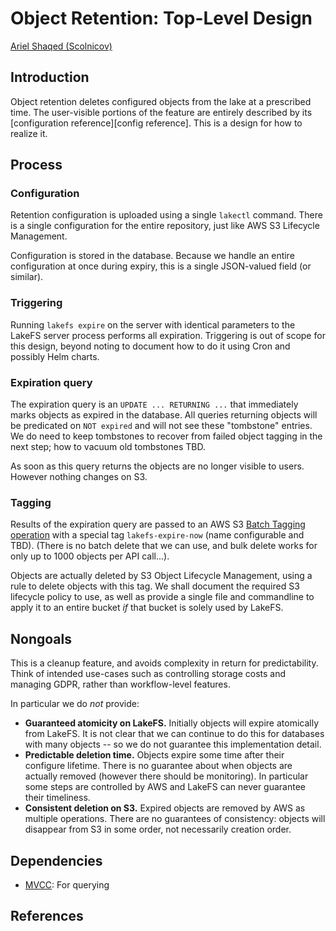 # Object Retention: Top-Level Design

[Ariel Shaqed (Scolnicov)](mailto://ariels@treeverse.io)

## Introduction

Object retention deletes configured objects from the lake at a
prescribed time.  The user-visible portions of the feature are
entirely described by its [configuration reference][config reference].
This is a design for how to realize it.

## Process

### Configuration

Retention configuration is uploaded using a single `lakectl` command.
There is a single configuration for the entire repository, just like
AWS S3 Lifecycle Management.

Configuration is stored in the database.  Because we handle an entire
configuration at once during expiry, this is a single JSON-valued
field (or similar).

### Triggering

Running `lakefs expire` on the server with identical parameters to the
LakeFS server process performs all expiration.  Triggering is out of
scope for this design, beyond noting to document how to do it using
Cron and possibly Helm charts.

### Expiration query

The expiration query is an `UPDATE ... RETURNING ...` that immediately
marks objects as expired in the database.  All queries returning
objects will be predicated on `NOT expired` and will not see these
"tombstone" entries.  We do need to keep tombstones to recover from
failed object tagging in the next step; how to vacuum old tombstones
TBD.

As soon as this query returns the objects are no longer visible to
users.  However nothing changes on S3.

### Tagging

Results of the expiration query are passed to an AWS S3 [Batch Tagging
operation][batch tagging] with a special tag `lakefs-expire-now` (name
configurable and TBD).  (There is no batch delete that we can use, and
bulk delete works for only up to 1000 objects per API call...).

Objects are actually deleted by S3 Object Lifecycle Management, using
a rule to delete objects with this tag.  We shall document the
required S3 lifecycle policy to use, as well as provide a single file
and commandline to apply it to an entire bucket _if_ that bucket is
solely used by LakeFS.

## Nongoals

This is a cleanup feature, and avoids complexity in return for
predictability.  Think of intended use-cases such as controlling
storage costs and managing GDPR, rather than workflow-level features.

In particular we do *not* provide:
* **Guaranteed atomicity on LakeFS.** Initially objects will expire
  atomically from LakeFS.  It is not clear that we can continue to do
  this for databases with many objects -- so we do not guarantee this
  implementation detail.
* **Predictable deletion time.** Objects expire some time after their
  configure lifetime.  There is no guarantee about when objects are
  actually removed (however there should be monitoring).  In
  particular some steps are controlled by AWS and LakeFS can never
  guarantee their timeliness.
* **Consistent deletion on S3.** Expired objects are removed by AWS as
  multiple operations.  There are no guarantees of consistency:
  objects will disappear from S3 in some order, not necessarily
  creation order.

## Dependencies

* [MVCC][mvcc]: For querying

## References

 <!-- BUG(ariels): this (probably) doesn't link anywhere useful -->
[configuration reference]: ../reference/retention
[mvcc]: https://github.com/treeverse/lakeFS/pull/223
[batch tagging]: https://docs.aws.amazon.com/AmazonS3/latest/API/API_PutObjectTagging.html
